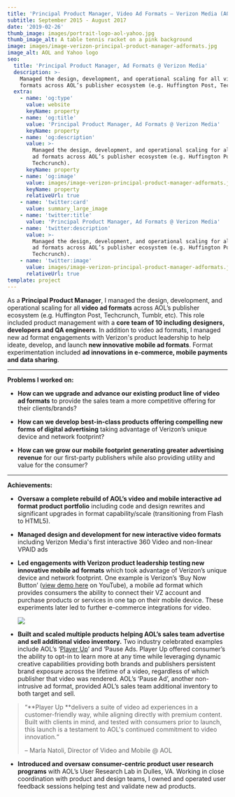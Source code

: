 ```yaml
---
title: 'Principal Product Manager, Video Ad Formats — Verizon Media (AOL/Yahoo)'
subtitle: September 2015 - August 2017
date: '2019-02-26'
thumb_image: images/portrait-logo-aol-yahoo.jpg
thumb_image_alt: A table tennis racket on a pink background
image: images/image-verizon-principal-product-manager-adformats.jpg
image_alt: AOL and Yahoo logo
seo:
  title: 'Principal Product Manager, Ad Formats @ Verizon Media'
  description: >-
    Managed the design, development, and operational scaling for all video ad
    formats across AOL’s publisher ecosystem (e.g. Huffington Post, Techcrunch).
  extra:
    - name: 'og:type'
      value: website
      keyName: property
    - name: 'og:title'
      value: 'Principal Product Manager, Ad Formats @ Verizon Media'
      keyName: property
    - name: 'og:description'
      value: >-
        Managed the design, development, and operational scaling for all video
        ad formats across AOL’s publisher ecosystem (e.g. Huffington Post,
        Techcrunch).
      keyName: property
    - name: 'og:image'
      value: images/image-verizon-principal-product-manager-adformats.jpg
      keyName: property
      relativeUrl: true
    - name: 'twitter:card'
      value: summary_large_image
    - name: 'twitter:title'
      value: 'Principal Product Manager, Ad Formats @ Verizon Media'
    - name: 'twitter:description'
      value: >-
        Managed the design, development, and operational scaling for all video
        ad formats across AOL’s publisher ecosystem (e.g. Huffington Post,
        Techcrunch).
    - name: 'twitter:image'
      value: images/image-verizon-principal-product-manager-adformats.jpg
      relativeUrl: true
template: project
---
```

As a **Principal Product Manager**, I managed the design, development, and operational scaling for all **video ad formats** across AOL’s publisher ecosystem (e.g. Huffington Post, Techcrunch, Tumblr, etc). This role included product management with a **core team of 10 including designers, developers and QA engineers**. In addition to video ad formats, I managed new ad format engagements with Verizon's product leadership to help ideate, develop, and launch **new innovative mobile ad formats**. Format experimentation included **ad innovations in e-commerce, mobile payments and data sharing**.

<HR>

**Problems I worked on:**

*   **How can we upgrade and advance our existing product line of video ad formats** to provide the sales team a more competitive offering for their clients/brands?

<!---->

*   **How can we develop best-in-class products offering compelling new forms of digital advertising** taking advantage of Verizon’s unique device and network footprint?

<!---->

*   **How can we grow our mobile footprint generating greater advertising revenue** for our first-party publishers while also providing utility and value for the consumer?

<HR>

**Achievements:**

*   **Oversaw a complete rebuild of AOL’s video and mobile interactive ad format product portfolio** including code and design rewrites and significant upgrades in format capability/scale (transitioning from Flash to HTML5).

<!---->

*   **Managed design and development for new interactive video formats** including Verizon Media's first interactive 360 Video and non-linear VPAID ads

<!---->

*   **Led engagements with Verizon product leadership testing new innovative mobile ad formats** which took advantage of Verizon’s unique device and network footprint. One example is Verizon’s ‘Buy Now Button’ ([view demo here](https://youtu.be/6PHpFMCARt0) on YouTube), a mobile ad format which provides consumers the ability to connect their VZ account and purchase products or services in one tap on their mobile device. These experiments later led to further e-commerce integrations for video.

    ![](images/mobile-wallet-demo-edit.gif)

<!---->

*   **Built and scaled multiple products helping AOL’s sales team advertise and sell additional video inventory.** Two industry celebrated examples include AOL’s ‘[Player Up](https://martech.org/aol-brandbuilder-ad-format-suite-launch/)’ and ‘Pause Ads. Player Up offered consumer’s the ability to opt-in to learn more at any time while leveraging dynamic creative capabilities providing both brands and publishers persistent brand exposure across the lifetime of a video, regardless of which publisher that video was rendered. AOL’s ‘Pause Ad’, another non-intrusive ad format, provided AOL’s sales team additional inventory to both target and sell.

> “\*\*Player Up \*\*delivers a suite of video ad experiences in a customer-friendly way, while aligning directly with premium content. Built with clients in mind, and tested with consumers prior to launch, this launch is a testament to AOL's continued commitment to video innovation.“
>
> – Marla Natoli, Director of Video and Mobile @ AOL

<!---->

*   **Introduced and oversaw** **consumer-centric product user research programs** with AOL’s User Research Lab in Dulles, VA. Working in close coordination with product and design teams, I owned and operated  user feedback sessions helping test and validate new ad products.
